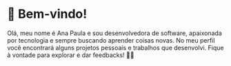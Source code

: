 # 👋 Bem-vindo!

Olá, meu nome é Ana Paula e sou desenvolvedora de software, apaixonada por tecnologia e sempre buscando aprender coisas novas. No meu perfil você encontrará alguns projetos pessoais e trabalhos que desenvolvi. Fique à vontade para explorar e dar feedbacks! :orange_heart::sparkles:

